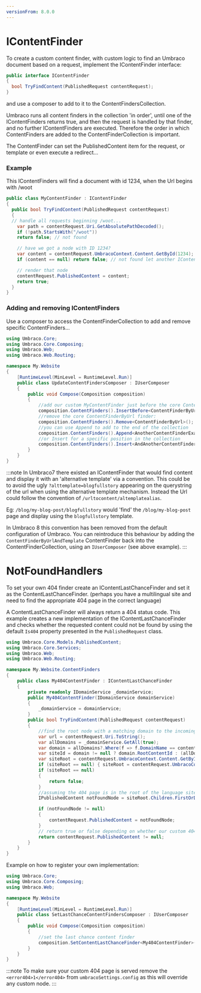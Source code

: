 ```yaml
---
versionFrom: 8.0.0
---
```


# IContentFinder

To create a custom content finder, with custom logic to find an Umbraco document based on a request, implement the IContentFinder interface:

```csharp
public interface IContentFinder
{
  bool TryFindContent(PublishedRequest contentRequest);
}
```
and use a composer to add to it to the ContentFindersCollection.

Umbraco runs all content finders in the collection 'in order', until one of the IContentFinders returns true, and then the request is handled by that finder, and no further IContentFinders are executed. Therefore the order in which ContentFinders are added to the ContentFinderCollection is important.

The ContentFinder can set the PublishedContent item for the request, or template or even execute a redirect…

### Example

This IContentFinders will find a document with id 1234, when the Url begins with /woot

```csharp
public class MyContentFinder : IContentFinder
{
  public bool TryFindContent(PublishedRequest contentRequest)
  {
  // handle all requests beginning /woot...
    var path = contentRequest.Uri.GetAbsolutePathDecoded();
    if (!path.StartsWith("/woot"))
    return false; // not found

    // have we got a node with ID 1234?
    var content = contentRequest.UmbracoContext.Content.GetById(1234);
    if (content == null) return false; // not found let another IContentFinder in the collection try to find a document

    // render that node
    contentRequest.PublishedContent = content;
    return true;
  }
}
```
### Adding and removing IContentFinders

Use a composer to access the ContentFinderCollection to add and remove specific ContentFinders...

```csharp
using Umbraco.Core;
using Umbraco.Core.Composing;
using Umbraco.Web;
using Umbraco.Web.Routing;

namespace My.Website
{
    [RuntimeLevel(MinLevel = RuntimeLevel.Run)]
    public class UpdateContentFindersComposer : IUserComposer
    {
        public void Compose(Composition composition)
        {
            //add our custom MyContentFinder just before the core ContentFinderByUrl...
            composition.ContentFinders().InsertBefore<ContentFinderByUrl, MyContentFinder>();
            //remove the core ContentFinderByUrl finder:
            composition.ContentFinders().Remove<ContentFinderByUrl>();
            //you can use Append to add to the end of the collection
            composition.ContentFinders().Append<AnotherContentFinderExample>();
            //or Insert for a specific position in the collection
            composition.ContentFinders().Insert<AndAnotherContentFinder>(3);
        }
    }
}

```
:::note
In Umbraco7 there existed an IContentFinder that would find content and display it with an 'alternative template' via a convention. This could be to avoid the ugly `?alttemplate=blogfullstory` appearing on the querystring of the url when using the alternative template mechanism. Instead the Url could follow the convention of `/urltocontent/altemplatealias`. 

Eg: `/blog/my-blog-post/blogfullstory` would 'find' the `/blog/my-blog-post` page and display using the `blogfullstory` template. 

In Umbraco 8 this convention has been removed from the default configuration of Umbraco. You can reintroduce this behaviour by adding the `ContentFinderByUrlAndTemplate` ContentFinder back into the ContentFinderCollection, using an `IUserComposer` (see above example).
:::

# NotFoundHandlers

To set your own 404 finder create an IContentLastChanceFinder and set it as the ContentLastChanceFinder. (perhaps you have a multilingual site and need to find the appropriate 404 page in the correct language)

A ContentLastChanceFinder will always return a 404 status code. This example creates a new implementation of the IContentLastChanceFinder and checks whether the requested content could not be found by using the default `Is404` property presented in the `PublishedRequest` class.

```csharp
using Umbraco.Core.Models.PublishedContent;
using Umbraco.Core.Services;
using Umbraco.Web;
using Umbraco.Web.Routing;

namespace My.Website.ContentFinders
{
    public class My404ContentFinder : IContentLastChanceFinder
    {
        private readonly IDomainService _domainService;
        public My404ContentFinder(IDomainService domainService)
        {
            _domainService = domainService;
        }
        public bool TryFindContent(PublishedRequest contentRequest)
        {
            //find the root node with a matching domain to the incoming request
            var url = contentRequest.Uri.ToString();
            var allDomains = _domainService.GetAll(true);
            var domain = allDomains?.Where(f => f.DomainName == contentRequest.Uri.Authority || f.DomainName == "https://" + contentRequest.Uri.Authority).FirstOrDefault();
            var siteId = domain != null ? domain.RootContentId : (allDomains.Any() ? allDomains.FirstOrDefault().RootContentId : null);
            var siteRoot = contentRequest.UmbracoContext.Content.GetById(false, siteId ?? -1);
            if (siteRoot == null) { siteRoot = contentRequest.UmbracoContext.Content.GetAtRoot().FirstOrDefault(); }
            if (siteRoot == null)
            {
                return false;
            }
            //assuming the 404 page is in the root of the language site with alias fourOhFourPageAlias
            IPublishedContent notFoundNode = siteRoot.Children.FirstOrDefault(f => f.ContentType.Alias == "fourOhFourPageAlias");

            if (notFoundNode != null)
            {
                contentRequest.PublishedContent = notFoundNode;
            }
            // return true or false depending on whether our custom 404 page was found
            return contentRequest.PublishedContent != null;
        }
    }
}
```

Example on how to register your own implementation:

```csharp
using Umbraco.Core;
using Umbraco.Core.Composing;
using Umbraco.Web;

namespace My.Website
{
    [RuntimeLevel(MinLevel = RuntimeLevel.Run)]
    public class SetLastChanceContentFindersComposer : IUserComposer
    {
        public void Compose(Composition composition)
        {
            //set the last chance content finder
            composition.SetContentLastChanceFinder<My404ContentFinder>();
        }
    }
}

```

:::note
To make sure your custom 404 page is served remove the `<error404>1</error404>` from `umbracoSettings.config` as this will override any custom node.
:::
